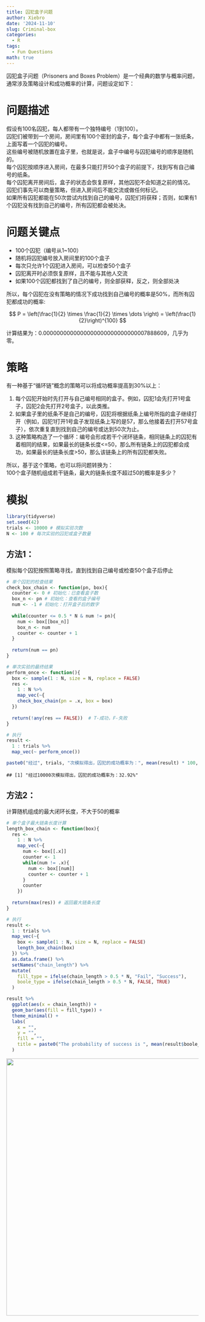 ```yaml
---
title: 囚犯盒子问题
author: Xiebro
date: '2024-11-10'
slug: Criminal-box
categories:
  - R
tags:
  - Fun Questions
math: true
---
```


囚犯盒子问题（Prisoners and Boxes Problem）是一个经典的数学与概率问题，通常涉及策略设计和成功概率的计算，问题设定如下：

# 问题描述
假设有100名囚犯，每人都带有一个独特编号（1到100）。  
囚犯们被带到一个房间，房间里有100个密封的盒子，每个盒子中都有一张纸条，上面写着一个囚犯的编号。  
这些编号被随机放置在盒子里，也就是说，盒子中编号与囚犯编号的顺序是随机的。  
每个囚犯按顺序进入房间，在最多只能打开50个盒子的前提下，找到写有自己编号的纸条。  
每个囚犯离开房间后，盒子的状态会恢复原样，其他囚犯不会知道之前的情况。  
囚犯们事先可以商量策略，但进入房间后不能交流或做任何标记。  
如果所有囚犯都能在50次尝试内找到自己的编号，囚犯们将获释；否则，如果有1个囚犯没有找到自己的编号，所有囚犯都会被处决。

# 问题关键点
- 100个囚犯（编号从1~100）
- 随机将囚犯编号放入房间里的100个盒子
- 每次只允许1个囚犯进入房间，可以检查50个盒子
- 囚犯离开时必须恢复原样，且不能与其他人交流
- 如果100个囚犯都找到了自己的编号，则全部获释，反之，则全部处决

所以，每个囚犯在没有策略的情况下成功找到自己编号的概率是50%，而所有囚犯都成功的概率:  


$$
P = \left(\frac{1}{2} \times \frac{1}{2} \times \dots \right) = \left(\frac{1}{2}\right)^{100}
$$

  
计算结果为：0.0000000000000000000000000000007888609，几乎为零。  

# 策略  
有一种基于“循环链”概念的策略可以将成功概率提高到30%以上：  
1. 每个囚犯开始时先打开与自己编号相同的盒子。例如，囚犯1会先打开1号盒子，囚犯2会先打开2号盒子，以此类推。
2. 如果盒子里的纸条不是自己的编号，囚犯将根据纸条上编号所指的盒子继续打开（例如，囚犯1打开1号盒子发现纸条上写的是57，那么他接着去打开57号盒子），依次重复直到找到自己的编号或达到50次为止。  
3. 这种策略构造了一个循环：编号会形成若干个闭环链条，相同链条上的囚犯有着相同的结果，如果最长的链条长度<=50，那么所有链条上的囚犯都会成功，如果最长的链条长度>50，那么该链条上的所有囚犯都失败。

所以，基于这个策略，也可以将问题转换为：  
100个盒子随机组成若干链条，最大的链条长度不超过50的概率是多少？

# 模拟

```r
library(tidyverse)
set.seed(42)
trials <- 10000 # 模拟实验次数
N <- 100 # 每次实验的囚犯或盒子数量
```
## 方法1：
模拟每个囚犯按照策略寻找，直到找到自己编号或检查50个盒子后停止

```r
# 单个囚犯的检查结果
check_box_chain <- function(pn, box){
  counter <- 0 # 初始化：已查看盒子数
  box_n <- pn # 初始化：查看的盒子编号
  num <- -1 # 初始化：打开盒子后的数字
  
  while(counter <= 0.5 * N & num != pn){
    num <- box[[box_n]]
    box_n <- num
    counter <- counter + 1
  }
  
  return(num == pn)
}

# 单次实验的最终结果
perform_once <- function(){
  box <- sample(1 : N, size = N, replace = FALSE)
  res <- 
    1 : N %>% 
    map_vec(~{
    check_box_chain(pn = .x, box = box)
  })
  
  return(!any(res == FALSE))  # T-成功，F-失败
}

# 执行
result <- 
  1 : trials %>% 
  map_vec(~ perform_once())

paste0("经过", trials, "次模拟得出，囚犯的成功概率为：", mean(result) * 100, "%" )
```

```
## [1] "经过10000次模拟得出，囚犯的成功概率为：32.92%"
```


## 方法2：
计算随机组成的最大闭环长度，不大于50的概率

```r
# 单个盒子最大链条长度计算
length_box_chain <- function(box){
  res <- 
    1 : N %>% 
    map_vec(~{
      num <- box[[.x]]
      counter <- 1
      while(num != .x){
        num <- box[[num]]
        counter <- counter + 1 
      }
      counter
    })
  
  return(max(res)) # 返回最大链条长度
}

# 执行
result <-
  1 : trials %>%  
  map_vec(~{
    box <- sample(1 : N, size = N, replace = FALSE)
    length_box_chain(box)
  }) %>% 
  as.data.frame() %>% 
  setNames("chain_length") %>% 
  mutate(
    fill_type = ifelse(chain_length > 0.5 * N, "Fail", "Success"),
    boole_type = ifelse(chain_length > 0.5 * N, FALSE, TRUE)
  )

result %>% 
  ggplot(aes(x = chain_length)) +
  geom_bar(aes(fill = fill_type)) +
  theme_minimal() +
  labs(
    x = "",
    y = "",
    fill = "",
    title = paste0("The probability of success is ", mean(result$boole_type) * 100, "%")
  )
```

<img src="{{< blogdown/postref >}}index.en_files/figure-html/unnamed-chunk-3-1.png" width="672" />



